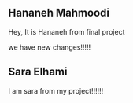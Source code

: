 ## Hananeh Mahmoodi

Hey, It is Hananeh from final project

we have new changes!!!!!

## Sara Elhami

I am sara from my project!!!!!!
